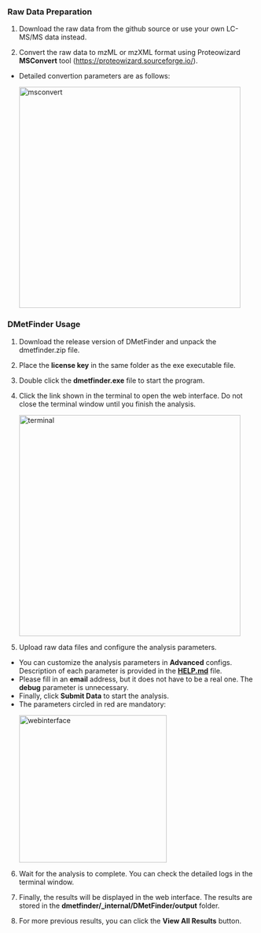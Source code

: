 ### Raw Data Preparation
1. Download the raw data from the github source or use your own LC-MS/MS data instead.

2. Convert the raw data to mzML or mzXML format using Proteowizard **MSConvert** tool (https://proteowizard.sourceforge.io/).
* Detailed convertion parameters are as follows:
<br><p><img src="img/msconvert.png" alt="msconvert" width="450">

### DMetFinder Usage
1. Download the release version of DMetFinder and unpack the dmetfinder.zip file.

2. Place the **license key** in the same folder as the exe executable file.

3. Double click the **dmetfinder.exe** file to start the program.

4. Click the link shown in the terminal to open the web interface. Do not close the terminal window until you finish the analysis.
<br><p><img src="img/terminal.png" alt="terminal" width="450">

5. Upload raw data files and configure the analysis parameters.
* You can customize the analysis parameters in **Advanced** configs. Description of each parameter is provided in the [**HELP.md**](./HELP.md) file.
* Please fill in an **email** address, but it does not have to be a real one. The **debug** parameter is unnecessary.
* Finally, click **Submit Data** to start the analysis.
* The parameters circled in red are mandatory:
<br><p><img src="img/web_interface.png" alt="webinterface" width="300">

6. Wait for the analysis to complete. You can check the detailed logs in the terminal window.

7. Finally, the results will be displayed in the web interface. The results are stored in the **dmetfinder/_internal/DMetFinder/output** folder.

8. For more previous results, you can click the **View All Results** button.